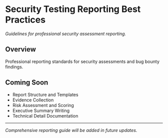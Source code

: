 # Security Testing Reporting Best Practices

*Guidelines for professional security assessment reporting.*

## Overview

Professional reporting standards for security assessments and bug bounty findings.

## Coming Soon

- Report Structure and Templates
- Evidence Collection
- Risk Assessment and Scoring
- Executive Summary Writing
- Technical Detail Documentation

---

*Comprehensive reporting guide will be added in future updates.*
